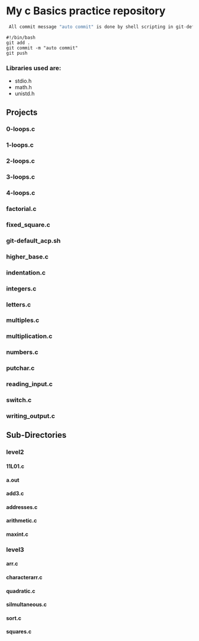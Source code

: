# My c Basics practice repository

```c
 All commit message "auto commit" is done by shell scripting in git-default_acp.sh file.
 ```
```commandline
#!/bin/bash
git add .
git commit -m "auto commit"
git push
```

### Libraries used are:
- stdio.h
- math.h
- unistd.h

## Projects

### 0-loops.c
### 1-loops.c
### 2-loops.c
### 3-loops.c
### 4-loops.c
### factorial.c
### fixed_square.c
### git-default_acp.sh
### higher_base.c
### indentation.c
### integers.c
### letters.c
### multiples.c
### multiplication.c
### numbers.c
### putchar.c
### reading_input.c
### switch.c
### writing_output.c

## Sub-Directories
### level2

#### 11L01.c
#### a.out
#### add3.c
#### addresses.c
#### arithmetic.c
#### maxint.c

### level3
#### arr.c
#### characterarr.c
#### quadratic.c
#### silmultaneous.c
#### sort.c
#### squares.c

